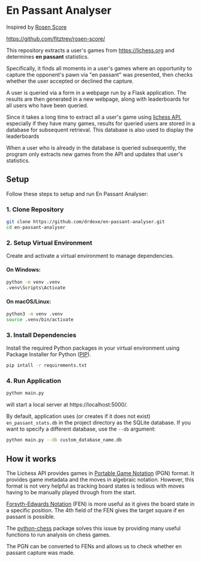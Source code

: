 # En Passant Analyser

Inspired by [Rosen Score](https://rosenscore.com/)

https://github.com/fitztrev/rosen-score/

This repository extracts a user's games from https://lichess.org and determines **en passant** statistics.

Specifically, it finds all moments in a user's games where an opportunity to capture the opponent's pawn via "en passant" was presented, then checks whether the user accepted or declined the capture.

A user is queried via a form in a webpage run by a Flask application. The results are then generated in a new webpage, along with leaderboards for all users who have been queried.

Since it takes a long time to extract all a user's game using [lichess API](https://lichess.org/api), especially if they have many games, results for queried users are stored in a database for subsequent retrieval. This database is also used to display the leaderboards

When a user who is already in the database is queried subsequently, the program only extracts new games from the API and updates that user's statistics.

## Setup

Follow these steps to setup and run En Passant Analyser:

### 1. Clone Repository
```bash
git clone https://github.com/drdexe/en-passant-analyser.git
cd en-passant-analyser
```

### 2. Setup Virtual Environment
Create and activate a virtual environment to manage dependencies.

#### On Windows:
```bash
python -m venv .venv
.venv\Scripts\Activate
```

#### On macOS/Linux:
```bash
python3 -m venv .venv
source .venv/bin/activate
```

### 3. Install Dependencies
Install the required Python packages in your virtual environment using Package Installer for Python ([PIP](https://pypi.org/project/pip/)).
```bash
pip intall -r requirements.txt
```

### 4. Run Application
```bash
python main.py
```
will start a local server at https://localhost:5000/.

By default, application uses (or creates if it does not exist) `en_passant_stats.db` in the project directory as the SQLite database. If you want to specify a different database, use the `--db` argument:
```bash
python main.py --db custom_database_name.db
```

## How it works

The Lichess API provides games in [Portable Game Notation](https://en.wikipedia.org/wiki/Portable_Game_Notation) (PGN) format. It provides game metadata and the moves in algebraic notation. However, this format is not very helpful as tracking board states is tedious with moves having to be manually played through from the start.

[Forsyth-Edwards Notation](https://en.wikipedia.org/wiki/Forsyth%E2%80%93Edwards_Notation) (FEN) is more useful as it gives the board state in a specific position. The 4th field of the FEN gives the target square if en passant is possible.

The [python-chess](https://python-chess.readthedocs.io/en/latest/) package solves this issue by providing many useful functions to run analysis on chess games.

The PGN can be converted to FENs and allows us to check whether en passant capture was made.